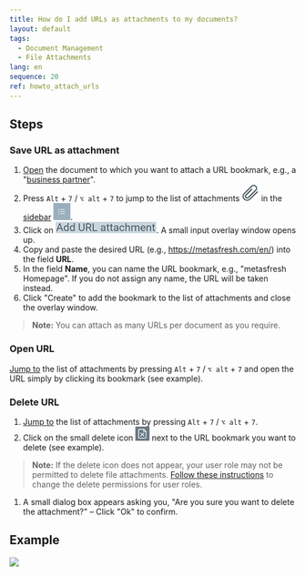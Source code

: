 ```yaml
---
title: How do I add URLs as attachments to my documents?
layout: default
tags:
  - Document Management
  - File Attachments
lang: en
sequence: 20
ref: howto_attach_urls
---
```


## Steps

### Save URL as attachment
1. [Open](Menu) the document to which you want to attach a URL bookmark, e.g., a "[business partner](New_Business_Partner)".
1. Press `Alt` + `7` / `⌥ alt` + `7` to jump to the list of attachments ![](assets/Attachment_clip.png) in the [sidebar](JumptoviaSidebar) ![](assets/Sidebar_Icon_WebUI.png).
1. Click on ![](assets/add_URL_attachment.png). A small input overlay window opens up.
1. Copy and paste the desired URL (e.g., https://metasfresh.com/en/) into the field **URL**.
1. In the field **Name**, you can name the URL bookmark, e.g., "metasfresh Homepage". If you do not assign any name, the URL will be taken instead.
1. Click "Create" to add the bookmark to the list of attachments and close the overlay window.
 >**Note:** You can attach as many URLs per document as you require.

### Open URL
[Jump to](JumptoviaSidebar) the list of attachments by pressing `Alt` + `7` / `⌥ alt` + `7` and open the URL simply by clicking its bookmark (see example).

### Delete URL
1. [Jump to](JumptoviaSidebar) the list of attachments by pressing `Alt` + `7` / `⌥ alt` + `7`.
1. Click on the small delete icon ![](assets/delete_icon.png) next to the URL bookmark you want to delete (see example).
 >**Note:** If the delete icon does not appear, your user role may not be permitted to delete file attachments. [Follow these instructions](File_handling_delete_permission) to change the delete permissions for user roles.

1. A small dialog box appears asking you, "Are you sure you want to delete the attachment?" – Click "Ok" to confirm.

## Example
![](assets/Howto_attach_urls.gif)
